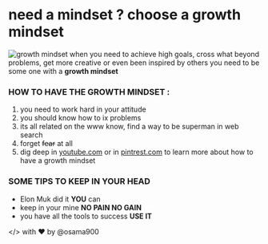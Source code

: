 # need a mindset ? choose a growth mindset #
![growth mindset](https://zurb-dot-com-prod.s3.amazonaws.com/asset/1982/growth-mindset-01.png)
when you need to achieve high goals, cross what beyond problems, get more creative or even been inspired by others you need to be some one with a **growth mindset**

### HOW TO HAVE THE **GROWTH MINDSET** :
1. you need to work hard in your attitude 
2. you should know how to ix problems 
3. its all related on the www know, find a way to be superman in web search 
4. forget ~~fear~~  at all
5. dig deep in [youtube.com](https://www.youtube.com/watch?v=KUWn_TJTrnU) or in [pintrest.com](https://www.pinterest.com/pin/1266706135443598/) to learn more about how to have a growth mindset


### SOME TIPS TO KEEP IN YOUR HEAD ###
* Elon Muk did it **YOU** can
* keep in your mine **NO PAIN NO GAIN**
* you have all the tools to success **USE IT**








</> with ❤️ by @osama900




